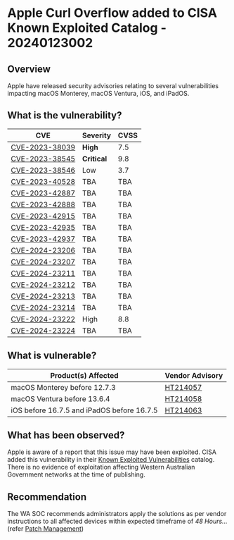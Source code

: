 # Apple Curl Overflow added to CISA Known Exploited Catalog - 20240123002

## Overview

Apple have released security advisories relating to several vulnerabilities impacting macOS Monterey, macOS Ventura, iOS, and iPadOS.

## What is the vulnerability?

| CVE                                                                             | Severity     | CVSS |
| ------------------------------------------------------------------------------- | ------------ | ---- |
| [CVE-2023-38039](https://cve.mitre.org/cgi-bin/cvename.cgi?name=CVE-2023-38039) | **High**     | 7.5  |
| [CVE-2023-38545](https://cve.mitre.org/cgi-bin/cvename.cgi?name=CVE-2023-38545) | **Critical** | 9.8  |
| [CVE-2023-38546](https://cve.mitre.org/cgi-bin/cvename.cgi?name=CVE-2023-38546) | Low          | 3.7  |
| [CVE-2023-40528](https://cve.mitre.org/cgi-bin/cvename.cgi?name=CVE-2023-40528) | TBA          | TBA  |
| [CVE-2023-42887](https://cve.mitre.org/cgi-bin/cvename.cgi?name=CVE-2023-42887) | TBA          | TBA  |
| [CVE-2023-42888](https://cve.mitre.org/cgi-bin/cvename.cgi?name=CVE-2023-42888) | TBA          | TBA  |
| [CVE-2023-42915](https://cve.mitre.org/cgi-bin/cvename.cgi?name=CVE-2023-42915) | TBA          | TBA  |
| [CVE-2023-42935](https://cve.mitre.org/cgi-bin/cvename.cgi?name=CVE-2023-42935) | TBA          | TBA  |
| [CVE-2023-42937](https://cve.mitre.org/cgi-bin/cvename.cgi?name=CVE-2023-42937) | TBA          | TBA  |
| [CVE-2024-23206](https://cve.mitre.org/cgi-bin/cvename.cgi?name=CVE-2024-23206) | TBA          | TBA  |
| [CVE-2024-23207](https://cve.mitre.org/cgi-bin/cvename.cgi?name=CVE-2024-23207) | TBA          | TBA  |
| [CVE-2024-23211](https://cve.mitre.org/cgi-bin/cvename.cgi?name=CVE-2024-23211) | TBA          | TBA  |
| [CVE-2024-23212](https://cve.mitre.org/cgi-bin/cvename.cgi?name=CVE-2024-23212) | TBA          | TBA  |
| [CVE-2024-23213](https://cve.mitre.org/cgi-bin/cvename.cgi?name=CVE-2024-23213) | TBA          | TBA  |
| [CVE-2024-23214](https://cve.mitre.org/cgi-bin/cvename.cgi?name=CVE-2024-23214) | TBA          | TBA  |
| [CVE-2024-23222](https://cve.mitre.org/cgi-bin/cvename.cgi?name=CVE-2024-23222) | High         | 8.8  |
| [CVE-2024-23224](https://cve.mitre.org/cgi-bin/cvename.cgi?name=CVE-2024-23224) | TBA          | TBA  |

## What is vulnerable?

| Product(s) Affected                        | Vendor Advisory                                      |
| ------------------------------------------ | ---------------------------------------------------- |
| macOS Monterey before 12.7.3               | [HT214057](https://support.apple.com/en-gb/HT214057) |
| macOS Ventura before 13.6.4                | [HT214058](https://support.apple.com/en-gb/HT214058) |
| iOS before 16.7.5 and iPadOS before 16.7.5 | [HT214063](https://support.apple.com/en-gb/HT214063) |

## What has been observed?

Apple is aware of a report that this issue may have been exploited. CISA added this vulnerability in their [Known Exploited Vulnerabilities](https://www.cisa.gov/known-exploited-vulnerabilities-catalog) catalog. There is no evidence of exploitation affecting Western Australian Government networks at the time of publishing.

## Recommendation

The WA SOC recommends administrators apply the solutions as per vendor instructions to all affected devices within expected timeframe of *48 Hours...* (refer [Patch Management](../guidelines/patch-management.md))

